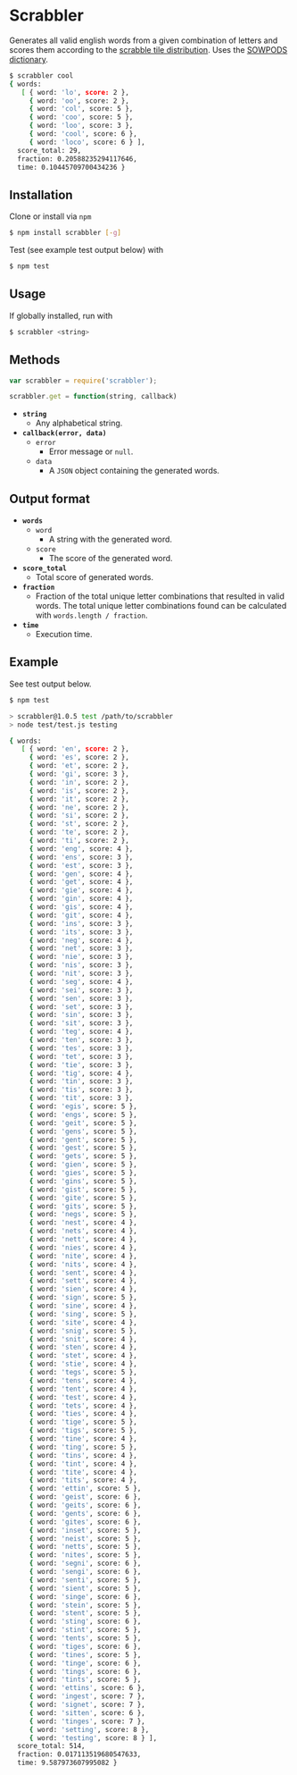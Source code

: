 # Scrabbler

Generates all valid english words from a given combination of letters and scores them according to the [scrabble tile distribution](http://boardgames.about.com/od/scrabble/a/tile_distribute.htm). Uses the [SOWPODS dictionary](http://en.wikipedia.org/wiki/SOWPODS).

```bash
$ scrabbler cool
{ words: 
   [ { word: 'lo', score: 2 },
     { word: 'oo', score: 2 },
     { word: 'col', score: 5 },
     { word: 'coo', score: 5 },
     { word: 'loo', score: 3 },
     { word: 'cool', score: 6 },
     { word: 'loco', score: 6 } ],
  score_total: 29,
  fraction: 0.20588235294117646,
  time: 0.10445709700434236 }
```

## Installation

Clone or install via ```npm```

```bash
$ npm install scrabbler [-g]
```

Test (see example test output below) with

```bash
$ npm test
```

## Usage

If globally installed, run with

```bash
$ scrabbler <string>
```

## Methods

```javascript
var scrabbler = require('scrabbler');
```

```javascript
scrabbler.get = function(string, callback)
```

* **```string```**
    * Any alphabetical string.
* **```callback(error, data)```**
    * ```error```
      * Error message or ```null```.
    * ```data```
      * A ```JSON``` object containing the generated words.

## Output format

* **```words```**
    * ```word```
      * A string with the generated word.
    * ```score```
      * The score of the generated word.
* **```score_total```**
    * Total score of generated words.
* **```fraction```**
    * Fraction of the total unique letter combinations that resulted in valid words. The total unique letter combinations found can be calculated with ```words.length / fraction```.
* **```time```**
    * Execution time.

## Example

See test output below.

```bash
$ npm test

> scrabbler@1.0.5 test /path/to/scrabbler
> node test/test.js testing

{ words: 
   [ { word: 'en', score: 2 },
     { word: 'es', score: 2 },
     { word: 'et', score: 2 },
     { word: 'gi', score: 3 },
     { word: 'in', score: 2 },
     { word: 'is', score: 2 },
     { word: 'it', score: 2 },
     { word: 'ne', score: 2 },
     { word: 'si', score: 2 },
     { word: 'st', score: 2 },
     { word: 'te', score: 2 },
     { word: 'ti', score: 2 },
     { word: 'eng', score: 4 },
     { word: 'ens', score: 3 },
     { word: 'est', score: 3 },
     { word: 'gen', score: 4 },
     { word: 'get', score: 4 },
     { word: 'gie', score: 4 },
     { word: 'gin', score: 4 },
     { word: 'gis', score: 4 },
     { word: 'git', score: 4 },
     { word: 'ins', score: 3 },
     { word: 'its', score: 3 },
     { word: 'neg', score: 4 },
     { word: 'net', score: 3 },
     { word: 'nie', score: 3 },
     { word: 'nis', score: 3 },
     { word: 'nit', score: 3 },
     { word: 'seg', score: 4 },
     { word: 'sei', score: 3 },
     { word: 'sen', score: 3 },
     { word: 'set', score: 3 },
     { word: 'sin', score: 3 },
     { word: 'sit', score: 3 },
     { word: 'teg', score: 4 },
     { word: 'ten', score: 3 },
     { word: 'tes', score: 3 },
     { word: 'tet', score: 3 },
     { word: 'tie', score: 3 },
     { word: 'tig', score: 4 },
     { word: 'tin', score: 3 },
     { word: 'tis', score: 3 },
     { word: 'tit', score: 3 },
     { word: 'egis', score: 5 },
     { word: 'engs', score: 5 },
     { word: 'geit', score: 5 },
     { word: 'gens', score: 5 },
     { word: 'gent', score: 5 },
     { word: 'gest', score: 5 },
     { word: 'gets', score: 5 },
     { word: 'gien', score: 5 },
     { word: 'gies', score: 5 },
     { word: 'gins', score: 5 },
     { word: 'gist', score: 5 },
     { word: 'gite', score: 5 },
     { word: 'gits', score: 5 },
     { word: 'negs', score: 5 },
     { word: 'nest', score: 4 },
     { word: 'nets', score: 4 },
     { word: 'nett', score: 4 },
     { word: 'nies', score: 4 },
     { word: 'nite', score: 4 },
     { word: 'nits', score: 4 },
     { word: 'sent', score: 4 },
     { word: 'sett', score: 4 },
     { word: 'sien', score: 4 },
     { word: 'sign', score: 5 },
     { word: 'sine', score: 4 },
     { word: 'sing', score: 5 },
     { word: 'site', score: 4 },
     { word: 'snig', score: 5 },
     { word: 'snit', score: 4 },
     { word: 'sten', score: 4 },
     { word: 'stet', score: 4 },
     { word: 'stie', score: 4 },
     { word: 'tegs', score: 5 },
     { word: 'tens', score: 4 },
     { word: 'tent', score: 4 },
     { word: 'test', score: 4 },
     { word: 'tets', score: 4 },
     { word: 'ties', score: 4 },
     { word: 'tige', score: 5 },
     { word: 'tigs', score: 5 },
     { word: 'tine', score: 4 },
     { word: 'ting', score: 5 },
     { word: 'tins', score: 4 },
     { word: 'tint', score: 4 },
     { word: 'tite', score: 4 },
     { word: 'tits', score: 4 },
     { word: 'ettin', score: 5 },
     { word: 'geist', score: 6 },
     { word: 'geits', score: 6 },
     { word: 'gents', score: 6 },
     { word: 'gites', score: 6 },
     { word: 'inset', score: 5 },
     { word: 'neist', score: 5 },
     { word: 'netts', score: 5 },
     { word: 'nites', score: 5 },
     { word: 'segni', score: 6 },
     { word: 'sengi', score: 6 },
     { word: 'senti', score: 5 },
     { word: 'sient', score: 5 },
     { word: 'singe', score: 6 },
     { word: 'stein', score: 5 },
     { word: 'stent', score: 5 },
     { word: 'sting', score: 6 },
     { word: 'stint', score: 5 },
     { word: 'tents', score: 5 },
     { word: 'tiges', score: 6 },
     { word: 'tines', score: 5 },
     { word: 'tinge', score: 6 },
     { word: 'tings', score: 6 },
     { word: 'tints', score: 5 },
     { word: 'ettins', score: 6 },
     { word: 'ingest', score: 7 },
     { word: 'signet', score: 7 },
     { word: 'sitten', score: 6 },
     { word: 'tinges', score: 7 },
     { word: 'setting', score: 8 },
     { word: 'testing', score: 8 } ],
  score_total: 514,
  fraction: 0.017113519680547633,
  time: 9.587973607995082 }
```